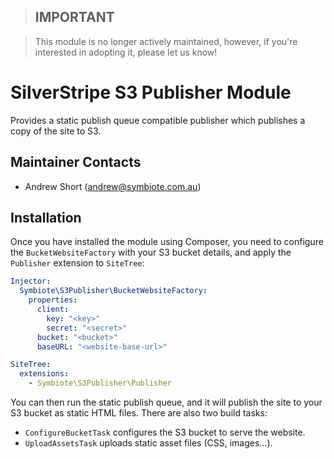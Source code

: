 > ## **IMPORTANT**

> This module is no longer actively maintained, however, if you're interested in adopting it, please let us know!

SilverStripe S3 Publisher Module
================================

Provides a static publish queue compatible publisher which publishes a copy of the site to S3.

Maintainer Contacts
-------------------
*  Andrew Short (<andrew@symbiote.com.au>)

Installation
------------

Once you have installed the module using Composer, you need to configure the `BucketWebsiteFactory` with your S3
bucket details, and apply the `Publisher` extension to `SiteTree`:

```yaml
Injector:
  Symbiote\S3Publisher\BucketWebsiteFactory:
    properties:
      client:
        key: "<key>"
        secret: "<secret>"
      bucket: "<bucket>"
      baseURL: "<website-base-url>"

SiteTree:
  extensions:
    - Symbiote\S3Publisher\Publisher
```

You can then run the static publish queue, and it will publish the site to your S3 bucket as static HTML files. There
are also two build tasks:

* `ConfigureBucketTask` configures the S3 bucket to serve the website.
* `UploadAssetsTask` uploads static asset files (CSS, images...).
